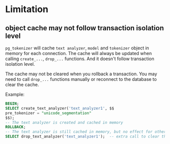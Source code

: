 # Limitation

## object cache may not follow transaction isolation level

`pg_tokenizer` will cache `text analyzer`, `model` and `tokenizer` object in memory for each connection. The cache will always be updated when calling `create_...`, `drop_...` functions. And it doesn't follow transaction isolation level.

The cache may not be cleared when you rollback a transaction. You may need to call `drop_...` functions manually or reconnect to the database to clear the cache.

Example:

```sql
BEGIN;
SELECT create_text_analyzer('text_analyzer1', $$
pre_tokenizer = "unicode_segmentation"
$$);
-- The text analyzer is created and cached in memory
ROLLBACK;
-- The text analyzer is still cached in memory, but no effect for other connections
SELECT drop_text_analyzer('text_analyzer1');  -- extra call to clear the cache
```
